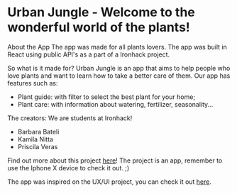 # Urban Jungle - Welcome to the wonderful world of the plants!

About the App
The app was made for all plants lovers. The app was built in React using public API's as a part of a Ironhack project.

So what is it made for?
Urban Jungle is an app that aims to help people who love plants and want to learn how to take a better care of them. Our app has features such as:

- Plant guide: with filter to select the best plant for your home;
- Plant care: with information about watering, fertilizer, seasonality...

The creators:
We are students at Ironhack!

- Barbara Bateli
- Kamila Nitta
- Priscila Veras

Find out more about this project [here](https://urban-jungle.netlify.app/)!
The project is an app, remember to use the Iphone X device to check it out. ;)

The app was inspired on the UX/UI project, you can check it out [here](https://www.behance.net/gallery/116211547/Urban-Jungle).
